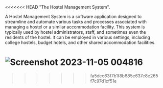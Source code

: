 <<<<<<< HEAD
"The Hostel Management System".

A Hostel Management System is a software application designed to streamline and automate various tasks and processes associated with managing a hostel or a similar accommodation facility. This system is typically used by hostel administrators, staff, and sometimes even the residents of the hostel. It can be employed in various settings, including college hostels, budget hotels, and other shared accommodation facilities.

![Screenshot 2023-11-05 004816](https://github.com/Tushargoyal23/Hostel_Mgmt/assets/98150017/17f2a293-4b26-4806-8bf9-6e4e627b5215)
=======
>>>>>>> fa5dcc63f7b1f8b685e637e8e265f7c97d1cf51e
